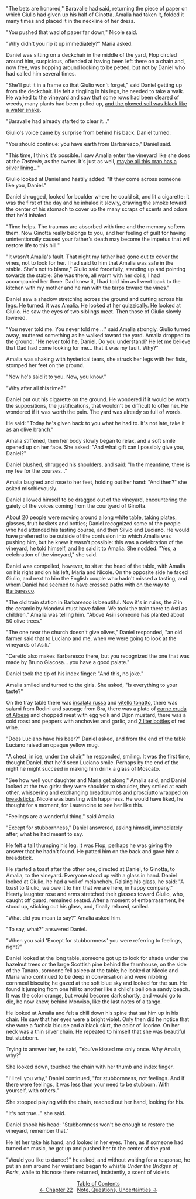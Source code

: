 <!-- Pages 150-155 -->
"The bets are honored," Baravalle had said, returning the piece of paper on which Giulio had given up his half of Ginotta. Amalia had taken it, folded it many times and placed it in the neckline of her dress.

"You pushed that wad of paper far down," Nicole said.

"Why didn't you rip it up immediately?" Maria asked.

Daniel was sitting on a deckchair in the middle of the yard, Flop circled around him, suspicious, offended at having been left there on a chain and, now free, was hopping around looking to be petted, but not by Daniel who had called him several times.

"She'll put it in a frame so that Giulio won't forget," said Daniel getting up from the deckchair. He felt a tingling in his legs, he needed to take a walk. He walked to the vineyard and saw that some rows had been cleared of weeds, many plants had been pulled up, [and the plowed soil was black like a water snake](http://ofvioletsandlicorice.tumblr.com/post/129354078274/notes-questions-uncertainties#nerecome).

"Baravalle had already started to clear it..."

Giulio's voice came by surprise from behind his back. Daniel turned.

"You should continue: you have earth from Barbaresco," Daniel said.

"This time, I think it's possible. I saw Amalia enter the vineyard like she does at the *Tastevin*, as the owner. It's just as well, [maybe all this crap has a silver lining](http://ofvioletsandlicorice.tumblr.com/post/129354078274/notes-questions-uncertainties#cazzate)..."
<!-- Page 151 -->

Giulio looked at Daniel and hastily added: "If they come across someone like you, Daniel."

Daniel shrugged, looked for boulder where he could sit, and lit a cigarette: it was the first of the day and he inhaled it slowly, drawing the smoke toward the center of his stomach to cover up the many scraps of scents and odors that he'd inhaled.

"Time helps. The traumas are absorbed with time and the memory softens them. Now Ginotta really belongs to you, and her feeling of guilt for having unintentionally caused your father's death may become the impetus that will restore life to this hill."

"It wasn't Amalia's fault. That night my father had gone out to cover the vines, not to look for her. I had said to him that Amalia was safe in the stable. She's not to blame," Giulio said forcefully, standing up and pointing towards the stable: She was there, all warm with her dolls, I had accompanied her there. Dad knew it, I had told him as I went back to the kitchen with my mother and he ran with the tarps toward the vines."

Daniel saw a shadow stretching across the ground and cutting across his legs. He turned: it was Amalia. He looked at her quizzically. He looked at Giulio. He saw the eyes of two siblings meet. Then those of Giulio slowly lowered. 

"You never told me. You never told me ..." said Amalia strongly. Giulio turned away, muttered something as he walked toward the yard. Amalia dropped to the ground: "He never told he, Daniel. Do you understand? He let me believe that Dad had come looking for me... that it was my fault. Why?"

Amalia was shaking with hysterical tears, she struck her legs with her fists, stomped her feet on the ground.

"Now he's said it to you. Now, you know."

"Why after all this time?"

Daniel put out his cigarette on the ground. He wondered if it would be worth the suppositions, the justifications, that wouldn't be difficult to offer her. He wondered if it was worth the pain. The yard was already so full of words.
<!-- Page 152 -->

He said: "Today he's given back to you what he had to. It's not late, take it as an olive branch."

Amalia stiffened, then her body slowly began to relax, and a soft smile opened up on her face. She asked: "And what gift can I possibly give you, Daniel?"

Daniel blushed, shrugged his shoulders, and said: "In the meantime, there is my fee for the courses..."

Amalia laughed and rose to her feet, holding out her hand: "And then?" she asked mischievously.

Daniel allowed himself to be dragged out of the vineyard, encountering the gaiety of the voices coming from the courtyard of Ginotta.

About 20 people were moving around a long white table, taking plates, glasses, fruit baskets and bottles; Daniel recognized some of the people who had attended his tasting course, and then Silvio and Luciano. He would have preferred to be outside of the confusion into which Amalia was pushing him, but he knew it wasn't possible: this was a celebration of the vineyard, he told himself, and he said it to Amalia. She nodded. "Yes, a celebration of the vineyard," she said.

Daniel was compelled, however, to sit at the head of the table, with Amalia on his right and on his left, Maria and Nicole. On the opposite side he faced Giulio, and next to him the English couple who hadn't missed a tasting, and [whom Daniel had seemed to have crossed paths with on the way to Barbaresco](http://ofvioletsandlicorice.tumblr.com/post/129354078274/notes-questions-uncertainties#incrociato).

"The old train station in Barbaresco is beautiful. Now it's in ruins, the *B* in the ceramic by Mondov&iacute; must have fallen. We took the train there to Asti as children," Amalia was telling him. "Above Asili someone has planted about 50 olive trees."

"The one near the church doesn't give olives," Daniel responded, "an old farmer said that to Luciano and me, when we were going to look at the vineyards of Asili."

"Ceretto also makes Barbaresco there, but you recognized the one that was made by Bruno Giacosa... you have a good palate."
<!-- Page 153 -->

Daniel took the tip of his index finger: "And this, no joke."

Amalia smiled and turned to the girls. She asked, "Is everything to your taste?"

On the tray table there was [insalata russa](http://ofvioletsandlicorice.tumblr.com/post/129354078274/notes-questions-uncertainties#insalatarussa) and [vitello tonatto](http://ofvioletsandlicorice.tumblr.com/post/129354078274/notes-questions-uncertainties#vitellotonnato), there was salami from Rodini and sausage from Bra, there was a plate of [carne cruda of Albese](http://ofvioletsandlicorice.tumblr.com/post/129354078274/notes-questions-uncertainties#carnecruda) and chopped meat with egg yolk and Dijon mustard, there was a cold roast and peppers with anchovies and garlic, and [2 liter bottles](http://ofvioletsandlicorice.tumblr.com/post/129354078274/notes-questions-uncertainties#pintoni) of red wine. 

"Does Luciano have his beer?" Daniel asked, and from the end of the table Luciano raised an opaque yellow mug.

"A chest, in ice, under the chair," he responded, smiling. It was the first time, thought Daniel, that he'd seen Luciano smile. Perhaps by the end of the night he might succeed in making him drink a glass of Moscato.

"See how well your daughter and Maria get along," Amalia said, and Daniel looked at the two girls: they were shoulder to shoulder, they smiled at each other, whispering and exchanging breadcrumbs and prosciutto wrapped on [breadsticks](http://ofvioletsandlicorice.tumblr.com/post/129354078274/notes-questions-uncertainties#rubata). Nicole was bursting with happiness. He would have liked, he thought for a moment, for Laurencine to see her like this.

"Feelings are a wonderful thing," said Amalia.

"Except for stubbornness," Daniel answered, asking himself, immediately after, what he had meant to say.

He felt a tail thumping his leg. It was Flop, perhaps he was giving the answer that he hadn't found. He patted him on the back and gave him a breadstick. 

He started a toast after the other one, directed at Daniel, to Ginotta, to Amalia, to the vineyard. Everyone stood up with a glass in hand. Daniel looked at Giulio, he had a veil of melancholy. Raising his glass, he said: "A toast to Giulio, we owe it to him that we are here, in happy company." Hearty laughter rose and arms stretched their glasses toward Giulio, who, caught off guard, remained seated. After a moment of embarrassment, he stood up, sticking out his glass, and, finally relaxed, smiled.
<!-- Page 154 -->

"What did you mean to say?" Amalia asked him.

"To say, what?" answered Daniel.

"When you said 'Except for stubbornness' you were referring to feelings, right?"

Daniel looked at the long table, someone got up to look for shade under the hazelnut trees or the large Scottish pine behind the farmhouse, on the side of the Tanaro, someone fell asleep at the table; he looked at Nicole and Maria who continued to be deep in conversation and were nibbling cornmeal biscuits; he gazed at the soft blue sky and looked for the sun. He found it jumping from one hill to another like a child's ball on a sandy beach. It was the color orange, but would become dark shortly, and would go to die, he now knew, behind Monviso, like the last notes of a tango. 

He looked at Amalia and felt a chill down his spine that sat him up in his chair. He saw that her eyes were a bright violet. Only then did he notice that she wore a fuchsia blouse and a black skirt, the color of licorice. On her neck was a thin silver chain. He repeated to himself that she was beautiful but stubborn.

Trying to answer her, he said, "You've kissed me only once. Why Amalia, why?"

She looked down, touched the chain with her thumb and index finger.

"I'll tell you why," Daniel continued, "for stubbornness, not feelings. And if there were feelings, it was less than your need to be stubborn. With yourself, with others."

She stopped playing with the chain, reached out her hand, looking for his.

"It's not true..." she said.
<!-- Page 155 -->

Daniel shook his head: "Stubbornness won't be enough to restore the vineyard, remember that."

He let her take his hand, and looked in her eyes. Then, as if someone had turned on music, he got up and pushed her to the center of the yard.

"Would you like to dance?" he asked, and without waiting for a response, he put an arm around her waist and began to whistle *Under the Bridges of Paris*, while to his nose there returned, insistently, a scent of violets.

<div style="text-align: center">
<a href="http://ofvioletsandlicorice.tumblr.com/post/129355307919/of-violets-and-licorice-table-of-contents">Table of Contents</a><br/>
<a href="http://ofvioletsandlicorice.tumblr.com/post/130908308029/of-violets-and-licorice-chapter-22">&larr;&nbsp;Chapter 22</a>&nbsp;&nbsp;
<a href="http://ofvioletsandlicorice.tumblr.com/post/129354078274/notes-questions-uncertainties">Note, Questions, Uncertainties&nbsp;&rarr;</a>

</div>
